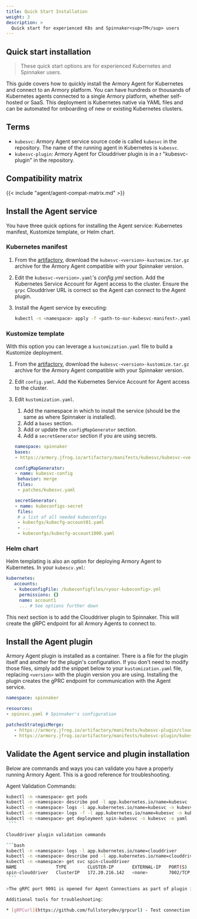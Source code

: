 ```yaml
---
title: Quick Start Installation
weight: 3
description: >
  Quick start for experienced K8s and Spinnaker<sup>TM</sup> users
---
```


## Quick start installation

>These quick start options are for experienced Kubernetes and Spinnaker users.

This guide covers how to quickly install the Armory Agent for Kubernetes and connect to an Armory platform.  You can have hundreds or thousands of Kubernetes agents connected to a single Armory platform, whether self-hosted or SaaS.  This deployment is Kubernetes native via YAML files and can be automated for onboarding of new or existing Kubernetes clusters.

## Terms

- `kubesvc`: Armory Agent service source code is called `kubesvc` in the repository. The name of the running agent in Kubernetes is `kubesvc`.
- `kubesvc-plugin`: Armory Agent for Clouddriver plugin is in a r "kubesvc-plugin" in the repository.

## Compatibility matrix

{{< include "agent/agent-compat-matrix.md" >}}

## Install the Agent service

You have three quick options for installing the Agent service: Kubernetes manifest, Kustomize template, or Helm chart.

### Kubernetes manifest

1. From the [artifactory](https://armory.jfrog.io/artifactory/manifests/kubesvc/), download the `kubesvc-<version>-kustomize.tar.gz` archive for the Armory Agent compatible with your Spinnaker version.
2. Edit the `kubesvc-<version>.yaml`'s _config.yml_ section. Add the  Kubernetes Service Account for Agent access to the cluster. Ensure the `grpc` Clouddriver URL is correct so the Agent can connect to the Agent plugin.
3. Install the Agent service by executing:

   ```bash
   kubectl -n <namespace> apply -f <path-to-our-kubesvc-manifest>.yaml
   ```

### Kustomize template

With this option you can leverage a `kustomization.yaml` file to build a Kustomize deployment.

1. From the [artifactory](https://armory.jfrog.io/artifactory/manifests/kubesvc/), download the `kubesvc-<version>-kustomize.tar.gz` archive for the Armory Agent compatible with your Spinnaker version.
2. Edit `config.yaml`. Add the Kubernetes Service Account for Agent access to the cluster.
3. Edit `kustomization.yaml`.

   1. Add the namespace in which to install the service (should be the same as where Spinnaker is installed).
   1. Add a `bases` section.
	1. Add or update the `configMapGenerator` section.
	1. Add a `secretGenerator` section if you are using secrets.

	```yaml
   namespace: spinnaker
   bases:
   - https://armory.jfrog.io/artifactory/manifests/kubesvc/kubesvc-<version>-kustomize.tar.gz

   configMapGenerator:
   - name: kubesvc-config
     behavior: merge
     files:
     - patches/kubesvc.yaml

   secretGenerator:
   - name: kubeconfigs-secret
     files:
     # a list of all needed kubeconfigs
     - kubecfgs/kubecfg-account01.yaml  
     - ...
     - kubeconfgs/kubecfg-account1000.yaml
   ```

### Helm chart

Helm templating is also an option for deploying Armory Agent to Kubernetes. In your `kubescv.yml`:

   ```yaml
   kubernetes:
      accounts:
      - kubeconfigFile: /kubeconfigfiles/<your-kubeconfig>.yml
        permissions: {}
        name: account1
        ... # See options further down
   ```

This next section is to add the Clouddriver plugin to Spinnaker.  This will create the gRPC endpoint for all Armory Agents to connect to.  


## Install the Agent plugin

Armory Agent plugin is installed as a container. There is a file for the plugin itself and another for the plugin's configuration. If you don't need to modify those files, simply add the snippet below to your `kustomization.yaml` file, replacing `<version>` with the plugin version you are using. Installing the plugin creates the gPRC endpoint for communication with the Agent service.

   ```yaml
   namespace: spinnaker

   resources:
   - spinsvc.yaml # Spinnaker's configuration

   patchesStrategicMerge:
      - https://armory.jfrog.io/artifactory/manifests/kubesvc-plugin/clouddriver-plugin-<version>.yaml
      - https://armory.jfrog.io/artifactory/manifests/kubesvc-plugin/kubesvc-plugin-config-<version>.yaml
   ```

## Validate the Agent service and plugin installation

Below are commands and ways you can validate you have a properly running Armory Agent. This is a good reference for troubleshooting.

Agent Validation Commands:

   ```bash
   kubectl -n <namespace> get pods
   kubectl -n <namespace> describe pod -l app.kubernetes.io/name=kubesvc
   kubectl -n <namespace> logs -l app.kubernetes.io/name=kubesvc -n kubesvc | grep connect
   kubectl -n <namespace> logs -f -l app.kubernetes.io/name=kubesvc -n kubesvc | grep connect
   kubectl -n <namespace> get deployment spin-kubesvc -n kubesvc -o yaml
	```

Clouddriver plugin validation commands

   ```bash
   kubectl -n <namespace> logs -l app.kubernetes.io/name=clouddriver
   kubectl -n <namespace> describe pod -l app.kubernetes.io/name=clouddriver
   kubectl -n <namespace> get svc spin-clouddriver
   NAME               TYPE        CLUSTER-IP       EXTERNAL-IP   PORT(S)             AGE
   spin-clouddriver   ClusterIP   172.20.216.142   <none>        7002/TCP,9091/TCP   89d
	```

>The gRPC port 9091 is opened for Agent Connections as part of plugin installation.

Additional tools for troubleshooting:

* [gRPCurl](https://github.com/fullstorydev/grpcurl) - Test connection to Clouddriver to ensure proper traffic routing and ports are open.  



